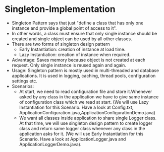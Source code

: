 # Singleton-Implementation

* Singleton Pattern says that just "define a class that has only one instance and provide a global point of access to it".
* In other words, a class must ensure that only single instance should be created and single object can be used by all other classes.
* There are two forms of singleton design pattern
	* Early Instantiation: creation of instance at load time.
	* Lazy Instantiation: creation of instance when required.
* Advantage: Saves memory because object is not created at each request. Only single instance is reused again and again.
* Usage: Singleton pattern is mostly used in multi-threaded and database applications. It is used in logging, caching, thread pools, configuration settings etc.
* Scenarios:  
  * At start, we need to read configuration file and store it.Whenever asked by any class in the application we have to give same instance     of configuration class which we read at start. (We will use Lazy Instantiation for this Scenario. Have a look at Config.txt,               ApplicationConfiguration.java,ApplicationConfigurationDemo.java)
  * We want all classes inside application to share single Logger class. At that time, we will use singleton design pattern to create           logger class and return same logger class whenever any class in the application asks for it. (We will use Early Instantiation for this     Scenario. Have a look at ApplicationLogger.java and ApplicationLoggerDemo.java).
